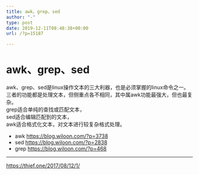 ```yaml
---
title: awk、grep、sed
author: "-"
type: post
date: 2019-12-11T08:48:38+00:00
url: /?p=15187

---
```

# awk、grep、sed
awk、grep、sed是linux操作文本的三大利器，也是必须掌握的linux命令之一。三者的功能都是处理文本，但侧重点各不相同，其中属awk功能最强大，但也最复杂。  
grep适合单纯的查找或匹配文本，  
sed适合编辑匹配到的文本，  
awk适合格式化文本，对文本进行较复杂格式处理。  
  
- awk <https://blog.wiloon.com/?p=3738>
- sed <https://blog.wiloon.com/?p=2838>
- grep <https://blog.wiloon.com/?p=468>

---

https://thief.one/2017/08/12/1/